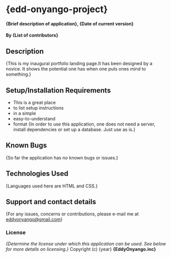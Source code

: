 # {edd-onyango-project}
#### {Brief description of application}, {Date of current version}
#### By **{List of contributors}**
## Description
{This is my inaugural portfolio landing page.It has been designed by a novice. It shows the potential one has when one puts ones mind to something.}
## Setup/Installation Requirements
* This is a great place
* to list setup instructions
* in a simple
* easy-to-understand
* format
{In order to use this application, one does not need a server, install dependencies or set up a database. Just use as is.}
## Known Bugs
{So far the application has no known bugs or issues.}
## Technologies Used
{Languages used here are HTML and CSS.}
## Support and contact details
{For any issues, concerns or contributions, please e-mail me at eddyonyango@gmail.com}
### License
*{Determine the license under which this application can be used.  See below for more details on licensing.}*
Copyright (c) {year} **{EddyOnyango.inc}**
